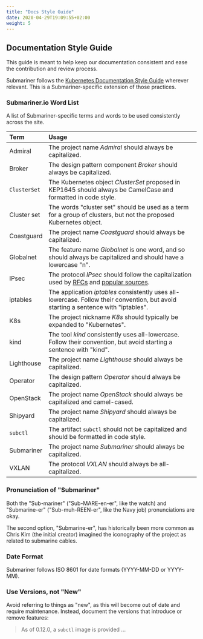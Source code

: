 ```yaml
---
title: "Docs Style Guide"
date: 2020-04-29T19:09:55+02:00
weight: 5
---
```


## Documentation Style Guide

This guide is meant to help keep our documentation consistent and ease the
contribution and review process.

Submariner follows the [Kubernetes Documentation Style Guide][kube docs guide]
wherever relevant. This is a Submariner-specific extension of those practices.

### Submariner.io Word List

A list of Submariner-specific terms and words to be used consistently across
the site.

<!-- markdownlint-disable line-length -->
<!-- Terms listed here should be listed in .markdownlint.yml if their use is unambiguous -->
Term | Usage
:--- | :----
Admiral | The project name *Admiral* should always be capitalized.
Broker | The design pattern component *Broker* should always be capitalized.
`ClusterSet` | The Kubernetes object *ClusterSet* proposed in KEP1645 should always be CamelCase and formatted in code style.
Cluster set | The words "cluster set" should be used as a term for a group of clusters, but not the proposed Kubernetes object.
Coastguard | The project name *Coastguard* should always be capitalized.
Globalnet | The feature name *Globalnet* is one word, and so should always be capitalized and should have a lowercase "n".
IPsec | The protocol *IPsec* should follow the capitalization used by [RFCs](https://datatracker.ietf.org/doc/html/rfc6071) and [popular sources](https://en.wikipedia.org/wiki/IPsec).
iptables | The application *iptables* consistently uses all-lowercase. Follow their convention, but avoid starting a sentence with "iptables".
K8s | The project nickname *K8s* should typically be expanded to "Kubernetes".
kind | The tool *kind* consistently uses all-lowercase. Follow their convention, but avoid starting a sentence with "kind".
Lighthouse | The project name *Lighthouse* should always be capitalized.
Operator | The design pattern *Operator* should always be capitalized.
OpenStack | The project name *OpenStack* should always be capitalized and camel-cased.
Shipyard | The project name *Shipyard* should always be capitalized.
`subctl` | The artifact `subctl` should not be capitalized and should be formatted in code style.
Submariner | The project name *Submariner* should always be capitalized.
VXLAN | The protocol *VXLAN* should always be all-capitalized.
<!-- markdownlint-enable line-length -->

### Pronunciation of "Submariner"

Both the "Sub-mariner" ("Sub-MARE-en-er", like the watch) and "Submarine-er" ("Sub-muh-REEN-er", like the Navy job) pronunciations are okay.

The second option, "Submarine-er", has historically been more common as Chris Kim (the initial creator) imagined the iconography of the
project as related to submarine cables.

### Date Format

Submariner follows ISO 8601 for date formats (YYYY-MM-DD or YYYY-MM).

[kube docs guide]: https://kubernetes.io/docs/contribute/style/style-guide

### Use Versions, not "New"

Avoid referring to things as "new", as this will become out of date and require maintenance.
Instead, document the versions that introduce or remove features:

> As of 0.12.0, a `subctl` image is provided ...
